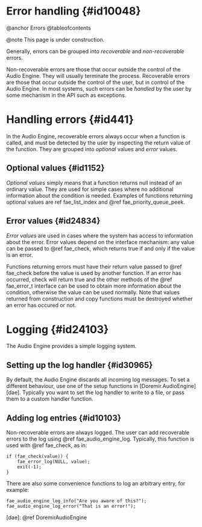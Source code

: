 
# Error handling {#id10048}

@anchor Errors
@tableofcontents

@note
    This page is under construction.


Generally, errors can be grouped into *recoverable* and *non-recoverable* errors.

Non-recoverable errors are those that occur outside the control of the Audio
Engine. They will usually terminate the process. Recoverable errors are those that
occur outside the control of the user, but in control of the Audio Engine. In most
systems, such errors can be *handled* by the user by some mechanism in the API such
as exceptions.

# Handling errors {#id441}

In the Audio Engine, recoverable errors always occur when a function is called, and
must be detected by the user by inspecting the return value of the function. They
are grouped into *optional* values and *error* values.

## Optional values {#id1152}

*Optional values* simply means that a function returns null instead of an ordinary
value. They are used for simple cases where no additional information about the
condition is needed. Examples of functions returning optional values are
ref fae_list_index and @ref fae_priority_queue_peek.

## Error values {#id24834}

*Error values* are used in cases where the system has access to information about the
error. Error values depend on the interface mechanism: any value can be passed to
@ref fae_check, which returns true if and only if the value is an error. 

Functions returning errors must have their return value passed to @ref fae_check 
before the value is used by another function. If an error has
occurred, check will return true and the other methods of the @ref fae_error_t
interface can be used to obtain more information about the condition, otherwise the
value can be used normally. Note that values returned from construction and copy
functions must be destroyed whether an error has occured or not.

<!--
TODO not sure about this...

As sa a special case in the interface mechanism, `null` is considered to implement
[Error](@ref fae_error_t). This means that the same procedure can be used to
check for optional values and error values.
-->


# Logging {#id24103}

The Audio Engine provides a simple logging system. 

## Setting up the log handler {#id30965}

By default, the Audio Engine discards all incoming log messages. To set a different
behaviour, use one of the setup functions in [Doremir.AudioEngine][dae]. Typically
you want to set the log handler to write to a file, or pass them to a custom
handler function.

## Adding log entries {#id10103}

Non-recoverable errors are always logged. The user can add recoverable errors to
the log using @ref fae_audio_engine_log. Typically, this function is used with
@ref fae_check, as in:

~~~
if (fae_check(value)) {
    fae_error_log(NULL, value);
    exit(-1);
}
~~~

There are also some convenience functions to log an arbitrary entry, for example:

~~~
fae_audio_engine_log_info("Are you aware of this?");
fae_audio_engine_log_error("That is an error!");
~~~


[dae]: @ref DoremirAudioEngine
